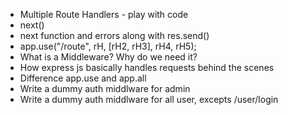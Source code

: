 - Multiple Route Handlers - play with code
- next()
- next function and errors along with res.send()
- app.use("/route", rH, [rH2, rH3], rH4, rH5);
- What is a Middleware? Why do we need it?
- How express js basically handles requests behind the scenes
- Difference app.use and app.all
- Write a dummy auth middlware for admin
- Write a dummy auth middlware for all user, excepts /user/login
